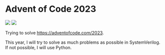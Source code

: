 # Advent of Code 2023

![](https://img.shields.io/badge/stars%20⭐-4-yellow)
![](https://img.shields.io/badge/days%20completed-3-red)

Trying to solve https://adventofcode.com/2023.

This year, I will try to solve as much problems as possible in SystemVerilog. If not possible, I will use Python.

